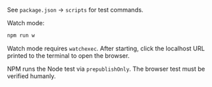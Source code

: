 See `package.json` → `scripts` for test commands.

Watch mode:

```sh
npm run w
```

Watch mode requires `watchexec`. After starting, click the localhost URL printed to the terminal to open the browser.

NPM runs the Node test via `prepublishOnly`. The browser test must be verified humanly.
